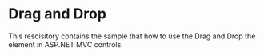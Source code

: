 # Drag and Drop

This resoisitory contains the sample that how to use the Drag and Drop the element in ASP.NET MVC controls.
